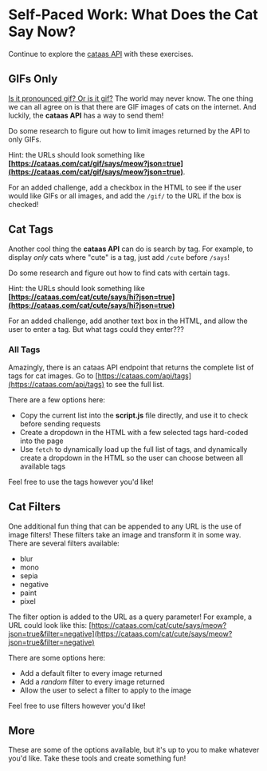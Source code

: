 # Self-Paced Work: What Does the Cat Say Now?
Continue to explore the [cataas API](https://cataas.com/#/) with these exercises.

## GIFs Only
[Is it pronounced gif? Or is it gif?](https://www.youtube.com/watch?v=Nrk8sqZfsgI) The world may never know. The one thing we can all agree on is that there are GIF images of cats on the internet. And luckily, the **cataas API** has a way to send them!

Do some research to figure out how to limit images returned by the API to only GIFs.

Hint: the URLs should look something like **[https://cataas.com/cat/gif/says/meow?json=true](https://cataas.com/cat/gif/says/meow?json=true)**.

For an added challenge, add a checkbox in the HTML to see if the user would like GIFs or all images, and add the `/gif/` to the URL if the box is checked!

## Cat Tags
Another cool thing the **cataas API** can do is search by tag. For example, to display _only_ cats where "cute" is a tag, just add `/cute` before `/says`!

Do some research and figure out how to find cats with certain tags.

Hint: the URLs should look something like **[https://cataas.com/cat/cute/says/hi?json=true](https://cataas.com/cat/cute/says/hi?json=true)**

For an added challenge, add another text box in the HTML, and allow the user to enter a tag. But what tags could they enter???

### All Tags
Amazingly, there is an cataas API endpoint that returns the complete list of tags for cat images. Go to [https://cataas.com/api/tags](https://cataas.com/api/tags) to see the full list.

There are a few options here:

- Copy the current list into the **script.js** file directly, and use it to check before sending requests
- Create a dropdown in the HTML with a few selected tags hard-coded into the page
- Use `fetch` to dynamically load up the full list of tags, and dynamically create a dropdown in the HTML so the user can choose between all available tags

Feel free to use the tags however you'd like!

## Cat Filters
One additional fun thing that can be appended to any URL is the use of image filters! These filters take an image and transform it in some way. There are several filters available:

- blur
- mono
- sepia
- negative
- paint
- pixel

The filter option is added to the URL as a query parameter! For example, a URL could look like this: [https://cataas.com/cat/cute/says/meow?json=true&filter=negative](https://cataas.com/cat/cute/says/meow?json=true&filter=negative)

There are some options here:

- Add a default filter to every image returned
- Add a _random_ filter to every image returned
- Allow the user to select a filter to apply to the image

Feel free to use filters however you'd like!

## More
These are some of the options available, but it's up to you to make whatever you'd like. Take these tools and create something fun!
